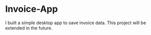 # Invoice-App

I built a simple desktop app to save invoice data. This project will be extended in the future.
